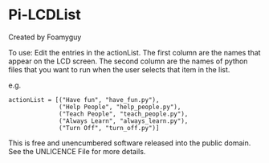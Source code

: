 Pi-LCDList
==========

Created by Foamyguy

To use: Edit the entries in the actionList.
The first column are the names that appear
on the LCD screen. The second column are the
names of python files that you want to run
when the user selects that item in the list.

e.g.

    actionList = [("Have fun", "have_fun.py"),
                  ("Help People", "help_people.py"),
                  ("Teach People", "teach_people.py"),
                  ("Always Learn", "always_learn.py"),
                  ("Turn Off", "turn_off.py")]

                  

This is free and unencumbered software released into the public domain.
See the UNLICENCE File for more details.

